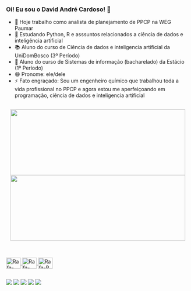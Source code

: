### Oi! Eu sou o David André Cardoso! 👋

- 🔭 Hoje trabalho como analista de planejamento de PPCP na WEG Paumar
- 🌱 Estudando Python, R e asssuntos relacionados a ciência de dados e inteligência artificial
- 📚 Aluno do curso de Ciência de dados e inteligencia artificial da UniDomBosco (3º Período)
- 📓 Aluno do curso de Sistemas de informação (bacharelado) da Estácio (1º Período)
- 😄 Pronome: ele/dele
- ⚡ Fato engraçado: Sou um engenheiro químico que trabalhou toda a vida profissional no PPCP e agora estou me aperfeiçoando em programação, ciência de dados e inteligencia artificial

##

<div align="center">
  <a href="https://github.com/DavidCardoso1984">
  <img height="180em" width="480em" src="https://github-readme-stats.vercel.app/api?username=DavidCardoso1984&show_icons=true&theme=dracula&include_all_commits=true&count_private=true"/>
  <img height="180em" width="480em" src="https://github-readme-stats.vercel.app/api/top-langs/?username=DavidCardoso1984&layout=compact&langs_count=7&theme=dracula"/>
</div>

##
 
<div style="display: inline_block"><br>
  <img align="center" alt="Rafa-Python" height="30" width="40" src="https://cdn.jsdelivr.net/gh/devicons/devicon/icons/python/python-original-wordmark.svg">
  <img align="center" alt="Rafa-Jupyter" height="30" width="40" src="https://cdn.jsdelivr.net/gh/devicons/devicon/icons/jupyter/jupyter-original-wordmark.svg">
  <img align="center" alt="Rafa-R" height="30" width="40" src="https://cdn.jsdelivr.net/gh/devicons/devicon/icons/r/r-original.svg">
</div>
  
##
  
<div> 
  <a href="https://www.youtube.com/channel/UCd1sKlfpV-Dt_2VsyKCIK8Q" target="_blank"><img src="https://img.shields.io/badge/YouTube-FF0000?style=for-the-badge&logo=youtube&logoColor=white" target="_blank"></a>
  <a href="https://www.instagram.com/davidandrecardoso3/" target="_blank"><img src="https://img.shields.io/badge/-Instagram-%23E4405F?style=for-the-badge&logo=instagram&logoColor=white" target="_blank"></a>
  <a href = "mailto:david.cardoso1984@gmail.com"><img src="https://img.shields.io/badge/-Gmail-%23333?style=for-the-badge&logo=gmail&logoColor=white" target="_blank"></a>
  <a href="https://www.linkedin.com/in/david-andr%C3%A9-cardoso-a997a857/" target="_blank"><img src="https://img.shields.io/badge/-LinkedIn-%230077B5?style=for-the-badge&logo=linkedin&logoColor=white" target="_blank"></a>
  <a href="https://discord.io/david_cardoso" target="_blank"><img src="https://img.shields.io/badge/Discord-7289DA?style=for-the-badge&logo=discord&logoColor=white" target="_blank"></a>
</div>
